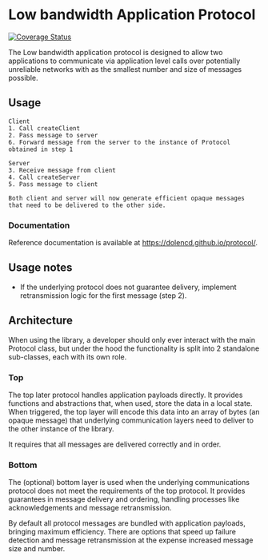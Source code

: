 # Low bandwidth Application Protocol

[![Coverage Status](https://coveralls.io/repos/github/dolencd/protocol/badge.svg?branch=main)](https://coveralls.io/github/dolencd/protocol?branch=main)

The Low bandwidth application protocol is designed to allow two applications to communicate via application level calls over potentially unreliable networks with as the smallest number and size of messages possible.

## Usage

    Client
    1. Call createClient
    2. Pass message to server
    6. Forward message from the server to the instance of Protocol obtained in step 1

    Server
    3. Receive message from client
    4. Call createServer
    5. Pass message to client

    Both client and server will now generate efficient opaque messages that need to be delivered to the other side.

### Documentation

Reference documentation is available at https://dolencd.github.io/protocol/.

## Usage notes

- If the underlying protocol does not guarantee delivery, implement retransmission logic for the first message (step 2).

## Architecture

When using the library, a developer should only ever interact with the main Protocol class, but under the hood the functionality is split into 2 standalone sub-classes, each with its own role.

### Top

The top later protocol handles application payloads directly. It provides functions and abstractions that, when used, store the data in a local state. When triggered, the top layer will encode this data into an array of bytes (an opaque message) that underlying communication layers need to deliver to the other instance of the library.

It requires that all messages are delivered correctly and in order.

### Bottom

The (optional) bottom layer is used when the underlying communications protocol does not meet the requirements of the top protocol. It provides guarantees in message delivery and ordering, handling processes like acknowledgements and message retransmission.

By default all protocol messages are bundled with application payloads, bringing maximum efficiency. There are options that speed up failure detection and message retransmission at the expense increased message size and number.